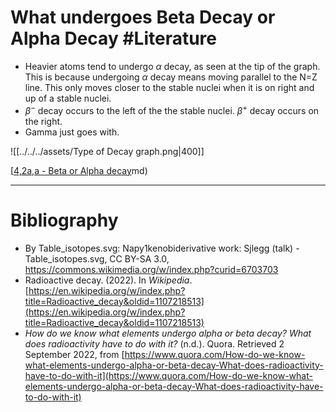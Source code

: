 # What undergoes Beta Decay or Alpha Decay #Literature 
- Heavier atoms tend to undergo $\alpha$ decay, as seen at the tip of the graph. This is because undergoing $\alpha$ decay means moving parallel to the N=Z line. This only moves closer to the stable nuclei when it is on right and up of a stable nuclei. 
- $\beta^-$ decay occurs to the left of the the stable nuclei. $\beta^+$ decay occurs on the right.
- Gamma just goes with.

![[../../../assets/Type of Decay graph.png|400]]

[[4,2a,a - Beta or Alpha decay](4,2a,a%20-%20Beta%20or%20Alpha%20decay.md)md)

---
# Bibliography
- By Table_isotopes.svg: Napy1kenobiderivative work: Sjlegg (talk) - Table_isotopes.svg, CC BY-SA 3.0, https://commons.wikimedia.org/w/index.php?curid=6703703
- Radioactive decay. (2022). In _Wikipedia_. [https://en.wikipedia.org/w/index.php?title=Radioactive_decay&oldid=1107218513](https://en.wikipedia.org/w/index.php?title=Radioactive_decay&oldid=1107218513)
- _How do we know what elements undergo alpha or beta decay? What does radioactivity have to do with it?_ (n.d.). Quora. Retrieved 2 September 2022, from [https://www.quora.com/How-do-we-know-what-elements-undergo-alpha-or-beta-decay-What-does-radioactivity-have-to-do-with-it](https://www.quora.com/How-do-we-know-what-elements-undergo-alpha-or-beta-decay-What-does-radioactivity-have-to-do-with-it)